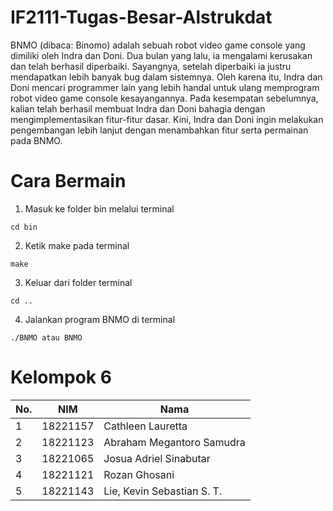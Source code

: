 # IF2111-Tugas-Besar-Alstrukdat

BNMO (dibaca: Binomo) adalah sebuah robot video game console yang dimiliki oleh Indra dan Doni. Dua bulan yang lalu, ia mengalami kerusakan dan telah berhasil diperbaiki. Sayangnya, setelah diperbaiki ia justru mendapatkan lebih banyak bug dalam sistemnya. Oleh karena itu, Indra dan Doni mencari programmer lain yang lebih handal untuk ulang memprogram robot video game console kesayangannya. Pada kesempatan sebelumnya, kalian telah berhasil membuat Indra dan Doni bahagia dengan mengimplementasikan fitur-fitur dasar. Kini, Indra dan Doni ingin melakukan pengembangan lebih lanjut dengan menambahkan fitur serta permainan pada BNMO.
  
# Cara Bermain

1. Masuk ke folder bin melalui terminal

```
cd bin
```

2. Ketik make pada terminal

```
make
```

3. Keluar dari folder terminal

```
cd ..
```

4. Jalankan program BNMO di terminal

```
./BNMO atau BNMO
```
 
# Kelompok 6

| No. | NIM | Nama |
|-----|-----|------|
| 1 | 18221157 | Cathleen Lauretta |
| 2 | 18221123 | Abraham Megantoro Samudra |
| 3 | 18221065 | Josua Adriel Sinabutar |
| 4 | 18221121 | Rozan Ghosani |
| 5 | 18221143 | Lie, Kevin Sebastian S. T. |